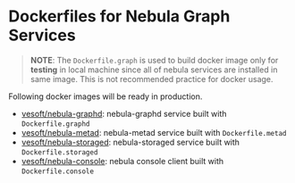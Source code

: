 # Dockerfiles for Nebula Graph Services

> **NOTE**: The `Dockerfile.graph` is used to build docker image only for **testing** in local machine since all of nebula services are installed in same image. This is not recommended practice for docker usage.

Following docker images will be ready in production.

- [vesoft/nebula-graphd](https://hub.docker.com/r/vesoft/nebula-graphd): nebula-graphd service built with `Dockerfile.graphd`
- [vesoft/nebula-metad](https://hub.docker.com/r/vesoft/nebula-metad): nebula-metad service built with `Dockerfile.metad`
- [vesoft/nebula-storaged](https://hub.docker.com/r/vesoft/nebula-storaged): nebula-storaged service built with `Dockerfile.storaged`
- [vesoft/nebula-console](https://hub.docker.com/r/vesoft/nebula-console): nebula console client built with `Dockerfile.console`
